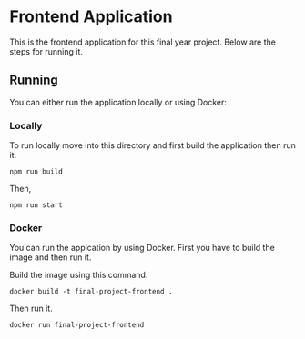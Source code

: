 # Frontend Application

This is the frontend application for this final year project. Below are the steps for running it.

## Running

You can either run the application locally or using Docker:

### Locally

To run locally move into this directory and first build the application then run it.

```
npm run build
```

Then,

```
npm run start
```

### Docker

You can run the appication by using Docker. First you have to build the image and then run it.

Build the image using this command.

```
docker build -t final-project-frontend .
```

Then run it.

```
docker run final-project-frontend
```
